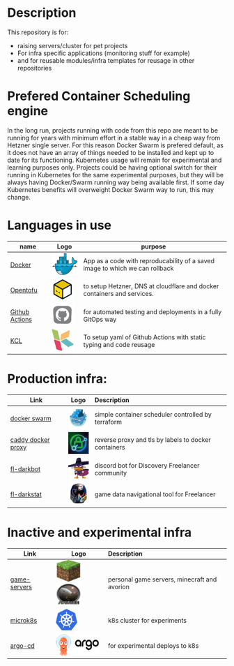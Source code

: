 # Description

This repository is for:

- raising servers/cluster for pet projects
- For infra specific applications (monitoring stuff for example)
- and for reusable modules/infra templates for reusage in other repositories

# Prefered Container Scheduling engine

In the long run, projects running with code from this repo are meant to be running for years with minimum effort in a stable way in a cheap way from Hetzner single server. For this reason Docker Swarm is prefered default, as it does not have an array of things needed to be installed and kept up to date for its functioning. Kubernetes usage will remain for experimental and learning purposes only. Projects could be having optional switch for their running in Kubernetes for the same experimental purposes, but they will be always having Docker/Swarm running way being available first. If some day Kubernetes benefits will overweight Docker Swarm way to run, this may change.

# Languages in use


| name                                                  | Logo                                                                           | purpose                                                                      |
| ------------------------------------------------------- | -------------------------------------------------------------------------------- | ------------------------------------------------------------------------------ |
| [Docker](https://www.docker.com/)                     | <img src="docs/assets/docker.png" style="width: 80px; height: 50px;"/>         | App as a code with reproducability of a saved image to which we can rollback |
| [Opentofu](https://opentofu.org/)                     | <img src="docs/assets/tofu.png" style="width: 50px; height: 50px;"/>           | to setup Hetzner, DNS at cloudflare and docker containers and services.      |
| [Github Actions](https://github.com/features/actions) | <img src="docs/assets/github_actions.png" style="width: 50px; height: 50px;"/> | for automated testing and deployments in a fully GitOps way                  |
| [KCL](https://www.kcl-lang.io/)                       | <img src="docs/assets/kcl-logo.png" style="width: 50px; height: 50px;"/>       | To setup yaml of Github Actions with static typing and code reusage          |

# Production infra:


| Link                                                                     | Logo                                                                                                                                                   | Description                                          |
| -------------------------------------------------------------------------- | -------------------------------------------------------------------------------------------------------------------------------------------------------- | :----------------------------------------------------- |
| [docker swarm](https://docs.docker.com/engine/swarm/)                    | <img src="docs/assets/swarm.png" style="width: 50px; height: 50px;"/>                                                                                  | simple container scheduler controlled by terraform   |
| [caddy docker proxy](https://github.com/lucaslorentz/caddy-docker-proxy) | <img src="docs/assets/caddy.jpg" style="width: 50px; height: 50px;"/>                                                                                  | reverse proxy and tls by labels to docker containers |
| [fl-darkbot](https://github.com/darklab8/fl-darkbot)                     | <img src="docs/assets/darkbot.png" style="width: 50px; height: 50px;"/>                                                                                | discord bot for Discovery Freelancer community       |
| [fl-darkstat](https://github.com/darklab8/fl-darkstat)                   | <img src="docs/assets/darkstat.png" style="width: 50px; height: 50px;"/>                                                                               | game data navigational tool for Freelancer           |

# Inactive and experimental infra

| Link                                                                     | Logo                                                                                                                                                   | Description                                          |
| -------------------------------------------------------------------------- | -------------------------------------------------------------------------------------------------------------------------------------------------------- | :----------------------------------------------------- |
| [game-servers](https://github.com/darklab8/infra-game-servers)           | <img src="docs/assets/minecraft.png" style="width: 59px; height: 50px;"/> <img src="docs/assets/avorion_logo.png" style="width: 59px; height: 50px;"/> | personal game servers, minecraft and avorion         |
| [microk8s](tf/modules/ansible_microk8s/)                                 | <img src="docs/assets/microk8s.png" style="width: 50px; height: 50px;"/>                                                                               | k8s cluster for experiments                          |
| [argo-cd](https://argoproj.github.io/cd/)                                | <img src="docs/assets/argocd.png" style="width: 100px; height: 50px;"/>                                                                                | for experimental deploys to k8s                      |
